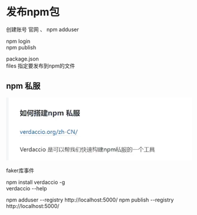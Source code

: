 # 发布npm包


创建账号
官网 、 npm adduser  

npm login  
npm publish  

package.json  
files 指定要发布到npm的文件  


## npm 私服
![](../../source/img/2024-05-23-23-04-30.png)  

faker库事件  

npm install verdaccio -g  
verdaccio --help  

npm adduser --registry http://localhost:5000/
npm publish --registry http://localhost:5000/